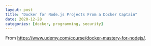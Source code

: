 ```yaml
---
layout: post
title: "Docker for Node.js Projects From a Docker Captain"
date: 2020-12-28
categories: [docker, programming, security]
---
```


From <https://www.udemy.com/course/docker-mastery-for-nodejs/>.

